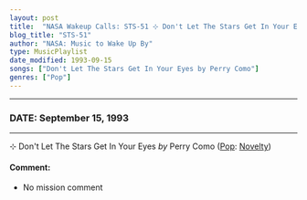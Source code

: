 ```yaml
---
layout: post
title:  "NASA Wakeup Calls: STS-51 ⊹ Don't Let The Stars Get In Your Eyes by Perry Como ✫ September 15, 1993"
blog_title: "STS-51"
author: "NASA: Music to Wake Up By"
type: MusicPlaylist
date_modified: 1993-09-15
songs: ["Don't Let The Stars Get In Your Eyes by Perry Como"]
genres: ["Pop"]
---
```


----
### DATE: September 15, 1993
----
⊹ Don't Let The Stars Get In Your Eyes *by* Perry Como ([Pop](https://www.discogs.com/genre/Pop): [Novelty](https://www.discogs.com/style/Novelty)) <a target="blank_" href="https://www.discogs.com/Perry-Como-Dont-Let-The-Stars-Get-In-Your-Eyes/release/8155792">
    <i class="fas fa-compact-disc"
       title="Discogs entry for this song"
       alt="Discogs entry for this song"
       style="font-size: 1.1em;"></i></a>
    

#### Comment:
* No mission comment



<br/>
<center>
	<a target="_blank"
	   href="https://twitter.com/intent/tweet?hashtags=Space,NASA,Playlist,NASAWakeupCalls,SpaceProgram&text=🚀 {{ page.author}}, '{{ page.songs.first }}' {{ page.title }}, {{ site.url }}{{ page.url }}&via=nasawakeupcalls"><i class="fab fa-twitter" title="Tweet this page" alt="Tweet this page" style="font-size: 1.3em;"></i></a>
	&nbsp; 	<i class="fas fa-user-astronaut" style="font-size: 1.5em;"></i> &nbsp;
    <a id="custom_amazon_link"
       type="amzn" search="#"
       category="popular music">
    <i class="fab fa-amazon" style="font-size: 1.3em;"></i></a>
</center>

<!-- Randomly resolve an individual entry from a song array -->
<script src="/assets/javascript/seedrandom.min.js"></script>
<script>
  var wake_me_up = ["Don't Let The Stars Get In Your Eyes by Perry Como"];
  var prng = new Math.seedrandom();
  function randomSong() {
    song = wake_me_up[Math.floor(Math.random() * wake_me_up.length)];
    var amazon_link = document.getElementById("custom_amazon_link");
    amazon_link.setAttribute("search", song);
  }
  window.onload = randomSong();
</script>
